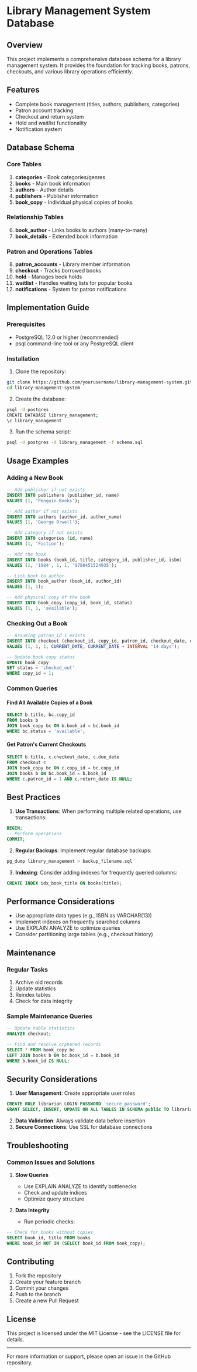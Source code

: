 # Library Management System Database

## Overview
This project implements a comprehensive database schema for a library management system. It provides the foundation for tracking books, patrons, checkouts, and various library operations efficiently.

## Features
- Complete book management (titles, authors, publishers, categories)
- Patron account tracking
- Checkout and return system
- Hold and waitlist functionality
- Notification system

## Database Schema

### Core Tables
1. **categories** - Book categories/genres
2. **books** - Main book information
3. **authors** - Author details
4. **publishers** - Publisher information
5. **book_copy** - Individual physical copies of books

### Relationship Tables
6. **book_author** - Links books to authors (many-to-many)
7. **book_details** - Extended book information

### Patron and Operations Tables
8. **patron_accounts** - Library member information
9. **checkout** - Tracks borrowed books
10. **hold** - Manages book holds
11. **waitlist** - Handles waiting lists for popular books
12. **notifications** - System for patron notifications

## Implementation Guide

### Prerequisites
- PostgreSQL 12.0 or higher (recommended)
- psql command-line tool or any PostgreSQL client

### Installation

1. Clone the repository:
```bash
git clone https://github.com/yourusername/library-management-system.git
cd library-management-system
```

2. Create the database:
```bash
psql -U postgres
CREATE DATABASE library_management;
\c library_management
```

3. Run the schema script:
```bash
psql -U postgres -d library_management -f schema.sql
```

## Usage Examples

### Adding a New Book
```sql
-- Add publisher if not exists
INSERT INTO publishers (publisher_id, name)
VALUES (1, 'Penguin Books');

-- Add author if not exists
INSERT INTO authors (author_id, author_name)
VALUES (1, 'George Orwell');

-- Add category if not exists
INSERT INTO categories (id, name)
VALUES (1, 'Fiction');

-- Add the book
INSERT INTO books (book_id, title, category_id, publisher_id, isbn)
VALUES (1, '1984', 1, 1, '9780451524935');

-- Link book to author
INSERT INTO book_author (book_id, author_id)
VALUES (1, 1);

-- Add physical copy of the book
INSERT INTO book_copy (copy_id, book_id, status)
VALUES (1, 1, 'available');
```

### Checking Out a Book
```sql
-- Assuming patron_id 1 exists
INSERT INTO checkout (checkout_id, copy_id, patron_id, checkout_date, due_date)
VALUES (1, 1, 1, CURRENT_DATE, CURRENT_DATE + INTERVAL '14 days');

-- Update book copy status
UPDATE book_copy
SET status = 'checked_out'
WHERE copy_id = 1;
```

### Common Queries

#### Find All Available Copies of a Book
```sql
SELECT b.title, bc.copy_id
FROM books b
JOIN book_copy bc ON b.book_id = bc.book_id
WHERE bc.status = 'available';
```

#### Get Patron's Current Checkouts
```sql
SELECT b.title, c.checkout_date, c.due_date
FROM checkout c
JOIN book_copy bc ON c.copy_id = bc.copy_id
JOIN books b ON bc.book_id = b.book_id
WHERE c.patron_id = 1 AND c.return_date IS NULL;
```

## Best Practices

1. **Use Transactions**: When performing multiple related operations, use transactions:
```sql
BEGIN;
-- Perform operations
COMMIT;
```

2. **Regular Backups**: Implement regular database backups:
```bash
pg_dump library_management > backup_filename.sql
```

3. **Indexing**: Consider adding indexes for frequently queried columns:
```sql
CREATE INDEX idx_book_title ON books(title);
```

## Performance Considerations

- Use appropriate data types (e.g., ISBN as VARCHAR(13))
- Implement indexes on frequently searched columns
- Use EXPLAIN ANALYZE to optimize queries
- Consider partitioning large tables (e.g., checkout history)

## Maintenance

### Regular Tasks
1. Archive old records
2. Update statistics
3. Reindex tables
4. Check for data integrity

### Sample Maintenance Queries
```sql
-- Update table statistics
ANALYZE checkout;

-- Find and resolve orphaned records
SELECT * FROM book_copy bc
LEFT JOIN books b ON bc.book_id = b.book_id
WHERE b.book_id IS NULL;
```

## Security Considerations

1. **User Management**: Create appropriate user roles
```sql
CREATE ROLE librarian LOGIN PASSWORD 'secure_password';
GRANT SELECT, INSERT, UPDATE ON ALL TABLES IN SCHEMA public TO librarian;
```

2. **Data Validation**: Always validate data before insertion
3. **Secure Connections**: Use SSL for database connections

## Troubleshooting

### Common Issues and Solutions

1. **Slow Queries**
   - Use EXPLAIN ANALYZE to identify bottlenecks
   - Check and update indices
   - Optimize query structure

2. **Data Integrity**
   - Run periodic checks:
```sql
-- Check for books without copies
SELECT book_id, title FROM books
WHERE book_id NOT IN (SELECT book_id FROM book_copy);
```

## Contributing

1. Fork the repository
2. Create your feature branch
3. Commit your changes
4. Push to the branch
5. Create a new Pull Request

## License

This project is licensed under the MIT License - see the LICENSE file for details.

---

For more information or support, please open an issue in the GitHub repository.